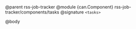 @parent rss-job-tracker
@module {can.Component} rss-job-tracker/components/tasks <tasks>
@signature `<tasks>`

@body

## <tasks>

